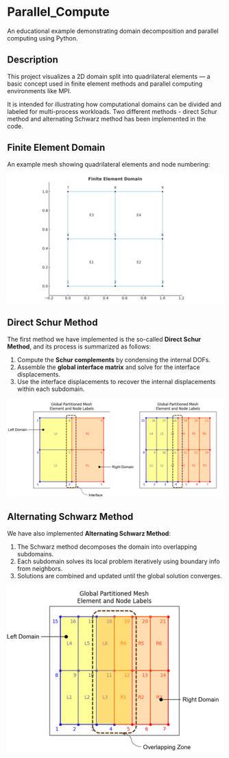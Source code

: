 # Parallel_Compute

An educational example demonstrating domain decomposition and parallel computing using Python.

## Description

This project visualizes a 2D domain split into quadrilateral elements — a basic concept used in finite element methods and parallel computing environments like MPI.

It is intended for illustrating how computational domains can be divided and labeled for multi-process workloads. Two different methods - direct Schur method and alternating Schwarz method has been implemented in the code. 

## Finite Element Domain

An example mesh showing quadrilateral elements and node numbering:

![Finite Element Domain](image/finite_element_domain.png)

## Direct Schur Method

The first method we have implemented is the so-called **Direct Schur Method**, and its process is summarized as follows:

1. Compute the **Schur complements** by condensing the internal DOFs.
2. Assemble the **global interface matrix** and solve for the interface displacements.
3. Use the interface displacements to recover the internal displacements within each subdomain.
    
![Direct Schur Method](image/direct_schur.png)

## Alternating Schwarz Method

We have also implemented **Alternating Schwarz Method**:

1. The Schwarz method decomposes the domain into overlapping subdomains.  
2. Each subdomain solves its local problem iteratively using boundary info from neighbors.  
3. Solutions are combined and updated until the global solution converges.

![Direct Schur Method](image/schwarz.png)


